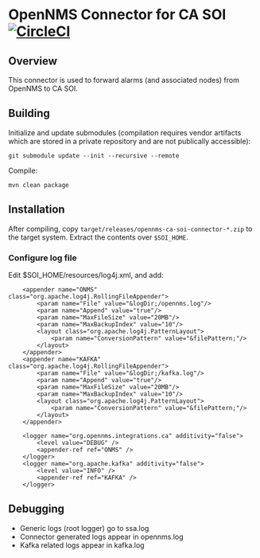 # OpenNMS Connector for CA SOI [![CircleCI](https://circleci.com/gh/OpenNMS/ca-soi-connector.svg?style=svg)](https://circleci.com/gh/OpenNMS/ca-soi-connector)

## Overview

This connector is used to forward alarms (and associated nodes) from OpenNMS to CA SOI.

## Building

Initialize and update submodules (compilation requires vendor artifacts which are stored in a private repository and are not publically accessible):

```
git submodule update --init --recursive --remote
```

Compile:

```
mvn clean package
```

## Installation

After compiling, copy `target/releases/opennms-ca-soi-connector-*.zip` to the target system.
Extract the contents over `$SOI_HOME`.

### Configure log file

Edit $SOI_HOME/resources/log4j.xml, and add:

```
    <appender name="ONMS" class="org.apache.log4j.RollingFileAppender">
        <param name="File" value="&logDir;/opennms.log"/>
        <param name="Append" value="true"/>
        <param name="MaxFileSize" value="20MB"/>
        <param name="MaxBackupIndex" value="10"/>
        <layout class="org.apache.log4j.PatternLayout">
            <param name="ConversionPattern" value="&filePattern;"/>
        </layout>
    </appender>
    <appender name="KAFKA" class="org.apache.log4j.RollingFileAppender">
        <param name="File" value="&logDir;/kafka.log"/>
        <param name="Append" value="true"/>
        <param name="MaxFileSize" value="20MB"/>
        <param name="MaxBackupIndex" value="10"/>
        <layout class="org.apache.log4j.PatternLayout">
            <param name="ConversionPattern" value="&filePattern;"/>
        </layout>
    </appender>

    <logger name="org.opennms.integrations.ca" additivity="false">
        <level value="DEBUG" />
       	<appender-ref ref="ONMS" />
    </logger>
    <logger name="org.apache.kafka" additivity="false">
        <level value="INFO" />
       	<appender-ref ref="KAFKA" />
    </logger>
```

## Debugging

* Generic logs (root logger) go to ssa.log
* Connector generated logs appear in opennms.log
* Kafka related logs appear in kafka.log

